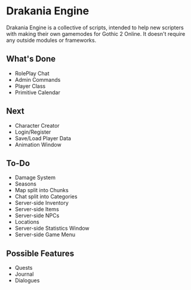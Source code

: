 # Drakania Engine
Drakania Engine is a collective of scripts, intended to help new scripters with making their own gamemodes for Gothic 2 Online. It doesn't require any outside modules or frameworks.

## What's Done
- RolePlay Chat
- Admin Commands
- Player Class
- Primitive Calendar

## Next
- Character Creator
- Login/Register
- Save/Load Player Data
- Animation Window

## To-Do
- Damage System
- Seasons
- Map split into Chunks
- Chat split into Categories
- Server-side Inventory
- Server-side Items
- Server-side NPCs
- Locations
- Server-side Statistics Window
- Server-side Game Menu

## Possible Features
- Quests
- Journal
- Dialogues